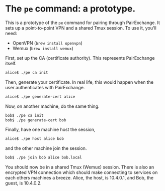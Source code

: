 # The `pe` command: a prototype.

This is a prototype of the `pe` command for pairing through PairExchange.  It
sets up a point-to-point VPN and a shared Tmux session.  To use it, you'll need:

* OpenVPN (`brew install openvpn`)
* Wemux (`brew install wemux`)

First, set up the CA (certificate authority).  This represents PairExchange
itself.

```sh
alice$ ./pe ca init
```

Then, generate your certificate.  In real life, this would happen when the
user authenticates with PairExchange.

```sh
alice$ ./pe generate-cert alice
```

Now, on another machine, do the same thing.

```sh
bob$ ./pe ca init
bob$ ./pe generate-cert bob
```

Finally, have one machine host the session,

```sh
alice$ ./pe host alice bob
```

and the other machine join the session.

```sh
bob$ ./pe join bob alice bob.local
```

You should now be in a shared Tmux (Wemux) session.  There is also an
encrypted VPN connection which should make connecting to services on each
others machines a breeze. Alice, the host, is 10.4.0.1, and Bob, the guest, is
10.4.0.2.
